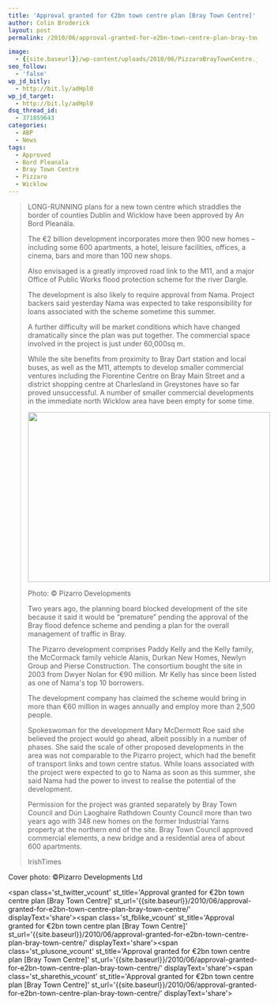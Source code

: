 ```yaml
---
title: 'Approval granted for €2bn town centre plan [Bray Town Centre]'
author: Colin Broderick
layout: post
permalink: /2010/06/approval-granted-for-e2bn-town-centre-plan-bray-town-centre/

image:
  - {{site.baseurl}}/wp-content/uploads/2010/06/PizzaroBrayTownCentre.jpg
seo_follow:
  - 'false'
wp_jd_bitly:
  - http://bit.ly/adHpl0
wp_jd_target:
  - http://bit.ly/adHpl0
dsq_thread_id:
  - 371859643
categories:
  - ABP
  - News
tags:
  - Approved
  - Bord Pleanala
  - Bray Town Centre
  - Pizzaro
  - Wicklow
---
```

> LONG-RUNNING plans for a new town centre which straddles the border of counties Dublin and Wicklow have been approved by An Bord Pleanála.
> 
> The €2 billion development incorporates more then 900 new homes – including some 600 apartments, a hotel, leisure facilities, offices, a cinema, bars and more than 100 new shops.
> 
> Also envisaged is a greatly improved road link to the M11, and a major Office of Public Works flood protection scheme for the river Dargle.
> 
> <!--more-->
> 
> The development is also likely to require approval from Nama. Project backers said yesterday Nama was expected to take responsibility for loans associated with the scheme sometime this summer.
> 
> A further difficulty will be market conditions which have changed dramatically since the plan was put together. The commercial space involved in the project is just under 60,000sq m.
> 
> While the site benefits from proximity to Bray Dart station and local buses, as well as the M11, attempts to develop smaller commercial ventures including the Florentine Centre on Bray Main Street and a district shopping centre at Charlesland in Greystones have so far proved unsuccessful. A number of smaller commercial developments in the immediate north Wicklow area have been empty for some time.
> 
> <div id="attachment_747" class="wp-caption aligncenter" style="width: 500px">
>   <a href="{{site.baseurl}}/wp-content/uploads/2010/06/PizzaroBrayTownCentre-Aerial.jpg"><img class="size-full wp-image-747 " title="Pizzaro Bray Town Centre - Aerial" src="{{site.baseurl}}/wp-content/uploads/2010/06/PizzaroBrayTownCentre-Aerial.jpg" alt="" width="490" height="344" /></a><p class="wp-caption-text">
>     Photo: © Pizarro Developments
>   </p>
> </div>
> 
> Two years ago, the planning board blocked development of the site because it said it would be “premature” pending the approval of the Bray flood defence scheme and pending a plan for the overall management of traffic in Bray.
> 
> The Pizarro development comprises Paddy Kelly and the Kelly family, the McCormack family vehicle Alanis, Durkan New Homes, Newlyn Group and Pierse Construction. The consortium bought the site in 2003 from Dwyer Nolan for €90 million. Mr Kelly has since been listed as one of Nama's top 10 borrowers.
> 
> The development company has claimed the scheme would bring in more than €60 million in wages annually and employ more than 2,500 people.
> 
> Spokeswoman for the development Mary McDermott Roe said she believed the project would go ahead, albeit possibly in a number of phases. She said the scale of other proposed developments in the area was not comparable to the Pizarro project, which had the benefit of transport links and town centre status. While loans associated with the project were expected to go to Nama as soon as this summer, she said Nama had the power to invest to realise the potential of the development.
> 
> Permission for the project was granted separately by Bray Town Council and Dún Laoghaire Rathdown County Council more than two years ago with 348 new homes on the former Industrial Yarns property at the northern end of the site. Bray Town Council approved commercial elements, a new bridge and a residential area of about 600 apartments.
> 
> IrishTimes

Cover photo: ©Pizarro Developments Ltd

<span class='st\_twitter\_vcount' st\_title='Approval granted for €2bn town centre plan [Bray Town Centre]' st\_url='{{site.baseurl}}/2010/06/approval-granted-for-e2bn-town-centre-plan-bray-town-centre/' displayText='share'></span><span class='st\_fblike\_vcount' st\_title='Approval granted for €2bn town centre plan [Bray Town Centre]' st\_url='{{site.baseurl}}/2010/06/approval-granted-for-e2bn-town-centre-plan-bray-town-centre/' displayText='share'></span><span class='st\_plusone\_vcount' st\_title='Approval granted for €2bn town centre plan [Bray Town Centre]' st\_url='{{site.baseurl}}/2010/06/approval-granted-for-e2bn-town-centre-plan-bray-town-centre/' displayText='share'></span><span class='st\_sharethis\_vcount' st\_title='Approval granted for €2bn town centre plan [Bray Town Centre]' st\_url='{{site.baseurl}}/2010/06/approval-granted-for-e2bn-town-centre-plan-bray-town-centre/' displayText='share'></span>